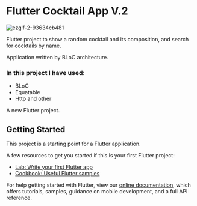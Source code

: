 # Flutter Cocktail App V.2

![ezgif-2-93634cb481](https://user-images.githubusercontent.com/67923348/154746801-d196f60d-116d-40c8-8155-8c5021171ef4.gif)



Flutter project to show a random cocktail and its composition, and search for cocktails by name.

Application written by BLoC architecture. 
### In this project I have used: 
- BLoC
- Equatable
- Http and other

A new Flutter project.

## Getting Started

This project is a starting point for a Flutter application.

A few resources to get you started if this is your first Flutter project:

- [Lab: Write your first Flutter app](https://flutter.dev/docs/get-started/codelab)
- [Cookbook: Useful Flutter samples](https://flutter.dev/docs/cookbook)

For help getting started with Flutter, view our
[online documentation](https://flutter.dev/docs), which offers tutorials,
samples, guidance on mobile development, and a full API reference.
